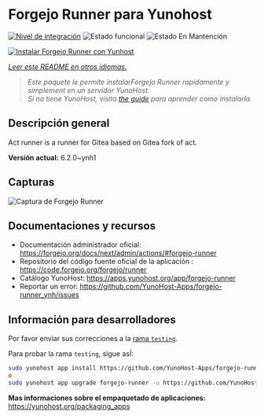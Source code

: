 <!--
Este archivo README esta generado automaticamente<https://github.com/YunoHost/apps/tree/master/tools/readme_generator>
No se debe editar a mano.
-->

# Forgejo Runner para Yunohost

[![Nivel de integración](https://apps.yunohost.org/badge/integration/forgejo-runner)](https://ci-apps.yunohost.org/ci/apps/forgejo-runner/)
![Estado funcional](https://apps.yunohost.org/badge/state/forgejo-runner)
![Estado En Mantención](https://apps.yunohost.org/badge/maintained/forgejo-runner)

[![Instalar Forgejo Runner con Yunhost](https://install-app.yunohost.org/install-with-yunohost.svg)](https://install-app.yunohost.org/?app=forgejo-runner)

*[Leer este README en otros idiomas.](./ALL_README.md)*

> *Este paquete le permite instalarForgejo Runner rapidamente y simplement en un servidor YunoHost.*  
> *Si no tiene YunoHost, visita [the guide](https://yunohost.org/install) para aprender como instalarla.*

## Descripción general

Act runner is a runner for Gitea based on Gitea fork of act.

**Versión actual:** 6.2.0~ynh1

## Capturas

![Captura de Forgejo Runner](./doc/screenshots/example.jpg)

## Documentaciones y recursos

- Documentación administrador oficial: <https://forgejo.org/docs/next/admin/actions/#forgejo-runner>
- Repositorio del código fuente oficial de la aplicación : <https://code.forgejo.org/forgejo/runner>
- Catálogo YunoHost: <https://apps.yunohost.org/app/forgejo-runner>
- Reportar un error: <https://github.com/YunoHost-Apps/forgejo-runner_ynh/issues>

## Información para desarrolladores

Por favor enviar sus correcciones a la [rama `testing`](https://github.com/YunoHost-Apps/forgejo-runner_ynh/tree/testing).

Para probar la rama `testing`, sigue asÍ:

```bash
sudo yunohost app install https://github.com/YunoHost-Apps/forgejo-runner_ynh/tree/testing --debug
o
sudo yunohost app upgrade forgejo-runner -u https://github.com/YunoHost-Apps/forgejo-runner_ynh/tree/testing --debug
```

**Mas informaciones sobre el empaquetado de aplicaciones:** <https://yunohost.org/packaging_apps>
